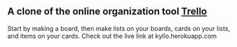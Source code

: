 ## A clone of the online organization tool [Trello](https://trello.com/)

Start by making a board, then make lists on your boards, cards on your lists, and items on your cards. Check out the live link at kyllo.herokuapp.com